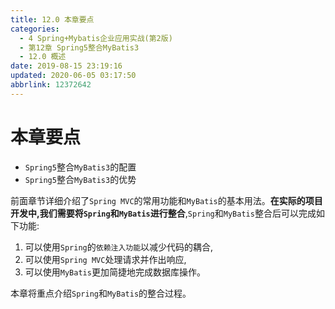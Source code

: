 ```yaml
---
title: 12.0 本章要点
categories: 
  - 4 Spring+Mybatis企业应用实战(第2版)
  - 第12章 Spring5整合MyBatis3
  - 12.0 概述
date: 2019-08-15 23:19:16
updated: 2020-06-05 03:17:50
abbrlink: 12372642
---
```

# 本章要点 #
- `Spring5`整合`MyBatis3`的配置
- `Spring5`整合`MyBatis3`的优势

前面章节详细介绍了`Spring MVC`的常用功能和`MyBatis`的基本用法。**在实际的项目开发中,我们需要将`Spring`和`MyBatis`进行整合**,`Spring`和`MyBatis`整合后可以完成如下功能:
1. 可以使用`Spring`的`依赖注入功能`以减少代码的耦合,
2. 可以使用`Spring MVC`处理请求并作出响应,
3. 可以使用`MyBatis`更加简捷地完成数据库操作。

本章将重点介绍`Spring`和`MyBatis`的整合过程。

